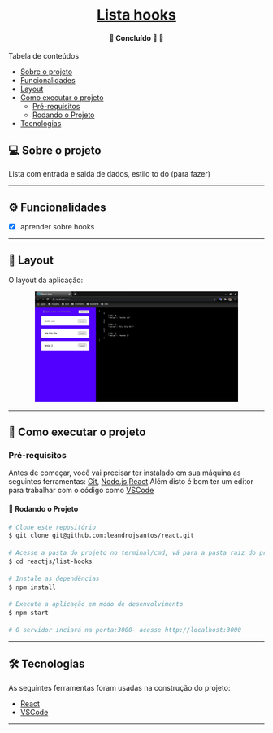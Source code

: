 <h1 align="center">
     <a href="#" alt="">Lista hooks</a>
</h1>

<h4 align="center">
	🚧   Concluído 🚀 🚧
</h4>

Tabela de conteúdos
<!--ts-->
   * [Sobre o projeto](#-sobre-o-projeto)
   * [Funcionalidades](#-funcionalidades)
   * [Layout](#-layout)
   * [Como executar o projeto](#-como-executar-o-projeto)
     * [Pré-requisitos](#pré-requisitos)
     * [Rodando o Projeto](#user-content--rodando-o-projeto)
   * [Tecnologias](#-tecnologias)

<!--te-->


## 💻 Sobre o projeto

Lista com entrada e saida de dados, estilo to do (para fazer) 

---

## ⚙️ Funcionalidades

- [x] aprender sobre hooks

---

## 🎨 Layout

O layout da aplicação:

<p align="center">
  <img alt="next-js" title="#next-js" 
  src="./images/1.png" width="400px">
</p>

---

## 🚀 Como executar o projeto

### Pré-requisitos

Antes de começar, você vai precisar ter instalado em sua máquina as seguintes ferramentas:
[Git](https://git-scm.com), [Node.js](https://nodejs.org/en/),[React](https://reactjs.org/)
Além disto é bom ter um editor para trabalhar com o código como [VSCode](https://code.visualstudio.com/)

#### 🎲 Rodando o Projeto

```bash
# Clone este repositório
$ git clone git@github.com:leandrojsantos/react.git

# Acesse a pasta do projeto no terminal/cmd, vá para a pasta raiz do projeto
$ cd reactjs/list-hooks

# Instale as dependências
$ npm install

# Execute a aplicação em modo de desenvolvimento
$ npm start

# O servidor inciará na porta:3000- acesse http://localhost:3000 

```
---

## 🛠 Tecnologias

As seguintes ferramentas foram usadas na construção do projeto:

* [React](https://reactjs.org/)
* [VSCode](https://code.visualstudio.com/)

---